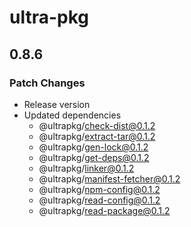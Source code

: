 # ultra-pkg

## 0.8.6

### Patch Changes

- Release version
- Updated dependencies
  - @ultrapkg/check-dist@0.1.2
  - @ultrapkg/extract-tar@0.1.2
  - @ultrapkg/gen-lock@0.1.2
  - @ultrapkg/get-deps@0.1.2
  - @ultrapkg/linker@0.1.2
  - @ultrapkg/manifest-fetcher@0.1.2
  - @ultrapkg/npm-config@0.1.2
  - @ultrapkg/read-config@0.1.2
  - @ultrapkg/read-package@0.1.2
